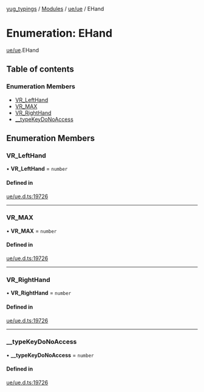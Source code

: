 [yug_typings](../README.md) / [Modules](../modules.md) / [ue/ue](../modules/ue_ue.md) / EHand

# Enumeration: EHand

[ue/ue](../modules/ue_ue.md).EHand

## Table of contents

### Enumeration Members

- [VR\_LeftHand](ue_ue.EHand.md#vr_lefthand)
- [VR\_MAX](ue_ue.EHand.md#vr_max)
- [VR\_RightHand](ue_ue.EHand.md#vr_righthand)
- [\_\_typeKeyDoNoAccess](ue_ue.EHand.md#__typekeydonoaccess)

## Enumeration Members

### VR\_LeftHand

• **VR\_LeftHand** = `number`

#### Defined in

[ue/ue.d.ts:19726](https://github.com/YugMetaverse/yug_typings/blob/b7d9b19/ue/ue.d.ts#L19726)

___

### VR\_MAX

• **VR\_MAX** = `number`

#### Defined in

[ue/ue.d.ts:19726](https://github.com/YugMetaverse/yug_typings/blob/b7d9b19/ue/ue.d.ts#L19726)

___

### VR\_RightHand

• **VR\_RightHand** = `number`

#### Defined in

[ue/ue.d.ts:19726](https://github.com/YugMetaverse/yug_typings/blob/b7d9b19/ue/ue.d.ts#L19726)

___

### \_\_typeKeyDoNoAccess

• **\_\_typeKeyDoNoAccess** = `number`

#### Defined in

[ue/ue.d.ts:19726](https://github.com/YugMetaverse/yug_typings/blob/b7d9b19/ue/ue.d.ts#L19726)

